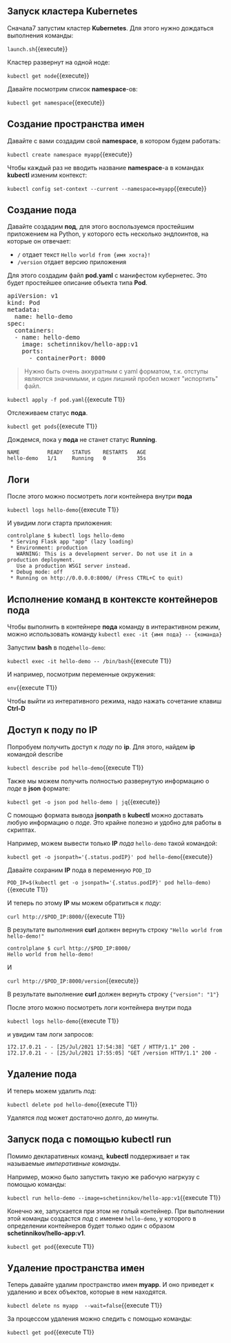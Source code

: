 ## Запуск кластера Kubernetes
Сначала7 запустим кластер **Kubernetes**. Для этого нужно дождаться выполнения команды:

`launch.sh`{{execute}}

Кластер развернут на одной ноде:

`kubectl get node`{{execute}}

Давайте посмотрим список **namespace**-ов:

`kubectl get namespace`{{execute}}

## Создание пространства имен

Давайте с вами создадим свой **namespace**, в котором будем работать:

`kubectl create namespace myapp`{{execute}}

Чтобы каждый раз не вводить название **namespace**-а в командах **kubectl** изменим контекст:

`kubectl config set-context --current --namespace=myapp`{{execute}}

## Создание пода

Давайте создадим **под**, для этого воспользуемся простейшим приложением на Python, у которого есть несколько эндпоинтов, на которые он отвечает:

- `/` отдает текст `Hello world from {имя хоста}!`
- `/version` отдает версию приложения

Для этого создадим файл **pod.yaml** с манифестом кубернетес. Это будет простейшее описание объекта типа **Pod**.

<pre class="file" data-filename="./pod.yaml" data-target="replace">
apiVersion: v1
kind: Pod
metadata:
  name: hello-demo
spec:
  containers:
  - name: hello-demo
    image: schetinnikov/hello-app:v1
    ports:
      - containerPort: 8000
</pre>

> Нужно быть очень аккуратным с yaml форматом, т.к. отступы являются значимыми, и один лишний пробел может "испортить" файл.



`kubectl apply -f pod.yaml`{{execute T1}}

Отслеживаем статус **пода**.

`kubectl get pods`{{execute T1}}

 Дождемся, пока у **пода** не станет статус **Running**.

```
NAME         READY   STATUS    RESTARTS   AGE
hello-demo   1/1     Running   0          35s
```

## Логи

После этого можно посмотреть логи контейнера внутри **пода** 

`kubectl logs hello-demo`{{execute T1}}

И увидим логи старта приложения:
```
controlplane $ kubectl logs hello-demo
 * Serving Flask app "app" (lazy loading)
 * Environment: production
   WARNING: This is a development server. Do not use it in a production deployment.
   Use a production WSGI server instead.
 * Debug mode: off
 * Running on http://0.0.0.0:8000/ (Press CTRL+C to quit)
```

## Исполнение команд в контексте контейнеров пода

Чтобы выполнить в контейнере **пода** команду в интерактивном режим, можно использовать команду `kubectl exec -it {имя пода} -- {команда}`

Запустим **bash** в поде`hello-demo`:

`kubectl exec -it hello-demo -- /bin/bash`{{execute T1}}

И например, посмотрим переменные окружения:

`env`{{execute T1}}

Чтобы выйти из интеративного режима, надо нажать сочетание клавиш **Ctrl-D**

## Доступ к поду по IP

Попробуем получить доступ к *поду* по **ip**. Для этого, найдем **ip** командой describe 

`kubectl describe pod hello-demo`{{execute T1}}

Также мы можем получить полностью развернутую информацию о *поде* в **json** формате:

`kubectl get -o json pod hello-demo | jq`{{execute}}

С помощью формата вывода **jsonpath** в **kubectl** можно доставать любую информацию о *поде*. Это крайне полезно и удобно для работы в скриптах.

Например, можем вывести только **IP** *пода* `hello-demo` такой командой:

`kubectl get -o jsonpath='{.status.podIP}' pod hello-demo`{{execute}}

Давайте сохраним **IP** пода в переменную `POD_ID`

`POD_IP=$(kubectl get -o jsonpath='{.status.podIP}' pod hello-demo)`{{execute T1}}

И теперь по этому **IP** мы можем обратиться к *поду*:

`curl http://$POD_IP:8000/`{{execute T1}}

В результате выполнения **curl** должен вернуть строку `"Hello world from hello-demo!"`

```
controlplane $ curl http://$POD_IP:8000/
Hello world from hello-demo!
```

И

`curl http://$POD_IP:8000/version`{{execute}}

В результате выполнение **curl** должен вернуть строку `{"version": "1"}`

После этого можно посмотреть логи контейнера внутри пода

`kubectl logs hello-demo`{{execute T1}}

и увидим там логи запросов: 

```
172.17.0.21 - - [25/Jul/2021 17:54:38] "GET / HTTP/1.1" 200 -
172.17.0.21 - - [25/Jul/2021 17:55:05] "GET /version HTTP/1.1" 200 -
```

## Удаление пода

И теперь можем удалить *под*:

`kubectl delete pod hello-demo`{{execute T1}}

Удалятся *под* может достаточно долго, до минуты.

## Запуск пода с помощью kubectl run

Помимо декларативных команд, **kubectl** поддерживает и так называемые *императивные команды*.

Например, можно было запустить такую же рабочую нагркузу с помощью команды: 

`kubectl run hello-demo --image=schetinnikov/hello-app:v1`{{execute T1}}

Конечно же, запускается при этом не голый контейнер. При выполнении этой команды создастся *под* с именем `hello-demo`, у которого в определении контейнеров будет только один с образом **schetinnikov/hello-app:v1**.

`kubectl get pod`{{execute T1}}

## Удаление пространства имен

Теперь давайте удалим пространство имен **myapp**. И оно приведет к удалению и всех объектов, которые в нем находятся.

`kubectl delete ns myapp  --wait=false`{{execute T1}}

За процессом удаления можно следить с помощью команды:

`kubectl get pod`{{execute T1}}
